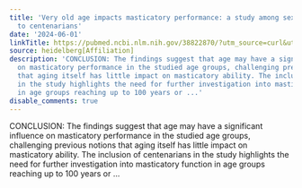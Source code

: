 ```yaml
---
title: 'Very old age impacts masticatory performance: a study among sexagenarians
  to centenarians'
date: '2024-06-01'
linkTitle: https://pubmed.ncbi.nlm.nih.gov/38822870/?utm_source=curl&utm_medium=rss&utm_campaign=pubmed-2&utm_content=1FakS-2QOkCT8HsMOQP1bCRQ4YzyumYOmxmF0moLsQ3dFB1E9V&fc=20220326224207&ff=20240602180726&v=2.18.0.post9+e462414
source: heidelberg[Affiliation]
description: 'CONCLUSION: The findings suggest that age may have a significant influence
  on masticatory performance in the studied age groups, challenging previous notions
  that aging itself has little impact on masticatory ability. The inclusion of centenarians
  in the study highlights the need for further investigation into masticatory function
  in age groups reaching up to 100 years or ...'
disable_comments: true
---
```

CONCLUSION: The findings suggest that age may have a significant influence on masticatory performance in the studied age groups, challenging previous notions that aging itself has little impact on masticatory ability. The inclusion of centenarians in the study highlights the need for further investigation into masticatory function in age groups reaching up to 100 years or ...
